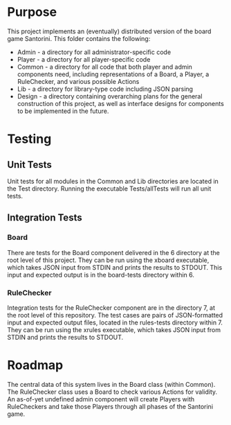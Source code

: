 # Purpose

This project implements an (eventually) distributed version of the board game
Santorini. This folder contains the following:

* Admin - a directory for all administrator-specific code
* Player - a directory for all player-specific code
* Common - a directory for all code that both player and admin components need,
including representations of a Board, a Player, a RuleChecker, and various
possible Actions
* Lib - a directory for library-type code including JSON parsing
* Design - a directory containing overarching plans for the general construction
 of this project, as well as interface designs for components to be implemented
 in the future.

# Testing

## Unit Tests

Unit tests for all modules in the Common and Lib directories are located in the
Test directory. Running the executable Tests/allTests will run all unit tests.

## Integration Tests

### Board
There are tests for the Board component delivered in the 6 directory at the
root level of this project. They can be run using the xboard executable, which
takes JSON input from STDIN and prints the results to STDOUT. This input and
expected output is in the board-tests directory within 6.

### RuleChecker
Integration tests for the RuleChecker component are in the directory 7, at the root
level of this repository. The test cases are pairs of JSON-formatted input and 
expected output files, located in the rules-tests directory within 7. 
They can be run using the xrules executable, which takes JSON input from STDIN 
and prints the results to STDOUT. 

# Roadmap

The central data of this system lives in the Board class (within Common).
The RuleChecker class uses a Board to check various Actions for validity. An
as-of-yet undefined admin component will create Players with RuleCheckers and
take those Players through all phases of the Santorini game. 
